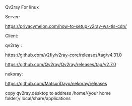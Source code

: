Qv2ray For linux

Server:

https://privacymelon.com/how-to-setup-v2ray-ws-tls-cdn/

Client:

qv2ray :

https://github.com/v2fly/v2ray-core/releases/tag/v4.31.0

https://github.com/Qv2ray/Qv2ray/releases/tag/v2.7.0

nekoray: 

https://github.com/MatsuriDayo/nekoray/releases

copy qv2ray.desktop to address /home/{your home folder}/.local/share/applications
